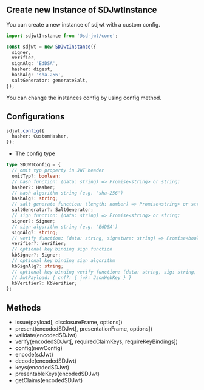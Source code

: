 ## Create new Instance of SDJwtInstance

You can create a new instance of sdjwt with a custom config.

```ts
import sdjwtInstance from '@sd-jwt/core';

const sdjwt = new SDJwtInstance({
  signer,
  verifier,
  signAlg: 'EdDSA',
  hasher: digest,
  hashAlg: 'sha-256',
  saltGenerator: generateSalt,
});
```

You can change the instances config by using config method.

## Configurations

```ts
sdjwt.config({
  hasher: CustomHasher,
});
```

- The config type

```ts
type SDJWTConfig = {
  // omit typ property in JWT header
  omitTyp?: boolean;
  // hash function: (data: string) => Promise<string> or string;
  hasher?: Hasher;
  // hash algorithm string (e.g. 'sha-256')
  hashAlg?: string;
  // salt generate function: (length: number) => Promise<string> or string;
  saltGenerator?: SaltGenerator;
  // sign function: (data: string) => Promise<string> or string;
  signer?: Signer;
  // sign algorithm string (e.g. 'EdDSA')
  signAlg?: string;
  // verify function: (data: string, signature: string) => Promise<boolean> or boolean;
  verifier?: Verifier;
  // optional key binding sign function
  kbSigner?: Signer;
  // optional key binding sign algorithm
  kbSignAlg?: string;
  // optional key binding verify function: (data: string, sig: string, payload: JwtPayload) => Promise<boolean> or boolean;
  // JwtPayload: { cnf?: { jwk: JsonWebKey } }
  kbVerifier?: KbVerifier;
};
```

## Methods

- issue(payload[, disclosureFrame, options])
- present(encodedSDJwt[, presentationFrame, options])
- validate(encodedSDJwt)
- verify(encodedSDJwt[, requiredClaimKeys, requireKeyBindings])
- config(newConfig)
- encode(sdJwt)
- decode(encodedSDJwt)
- keys(encodedSDJwt)
- presentableKeys(encodedSDJwt)
- getClaims(encodedSDJwt)
